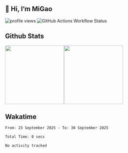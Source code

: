 ## 👋 Hi, I’m MiGao

![profile views](https://komarev.com/ghpvc/?username=migaox&style=for-the-badge)
![GitHub Actions Workflow Status](https://img.shields.io/github/actions/workflow/status/migaox/migaox/waka-readme.yml?style=for-the-badge)

## Github Stats

<div style="display: flex;" align="center">
    <img src="https://github-readme-stats.vercel.app/api?username=migaox&layout=compact&count_private=true&show_icons=true&theme=github_dark&hide_border=true" style="height: 192px;"/>
    <img src="https://github-readme-stats.vercel.app/api/top-langs?username=migaox&layout=compact&count_private=true&theme=github_dark&hide_border=true&langs_count=8" style="height: 192px;" />
</div>

## Wakatime

<!--START_SECTION:waka-->

```txt
From: 23 September 2025 - To: 30 September 2025

Total Time: 0 secs

No activity tracked
```

<!--END_SECTION:waka-->